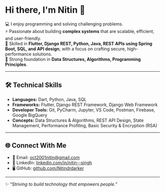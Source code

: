 # Hi there, I'm Nitin 👋  

💻 I enjoy programming and solving challenging problems.  
⚡ Passionate about building **complex systems** that are scalable, efficient, and user-friendly.  
📱 Skilled in **Flutter, Django REST, Python, Java, REST APIs using Spring Boot, SQL, and API design**, with a focus on crafting secure, high-performance solutions.  
🧩 Strong foundation in **Data Structures, Algorithms, Programming Principles**.  

---

## 🛠️ Technical Skills  
- **Languages:** Dart, Python, Java, SQL  
- **Frameworks:** Flutter, Django REST Framework, Django Web Framework  
- **Developer Tools:** Git, PyCharm, Jupyter, VS Code, Postman, Firebase, Google BigQuery  
- **Concepts:** Data Structures & Algorithms, REST API Design, State Management, Performance Profiling, Basic Security & Encryption (RSA)  

---

## 🌐 Connect With Me  
- 📧 Email: [oct2001nitin@gmail.com](mailto:oct2001nitin@gmail.com)  
- 💼 LinkedIn: [linkedin.com/in/nitin--singh](https://www.linkedin.com/in/nitin--singh/)  
- 🖥️ GitHub: [github.com/Nitindrdarker](https://github.com/Nitindrdarker)  

---
✨ *“Striving to build technology that empowers people.”* 
